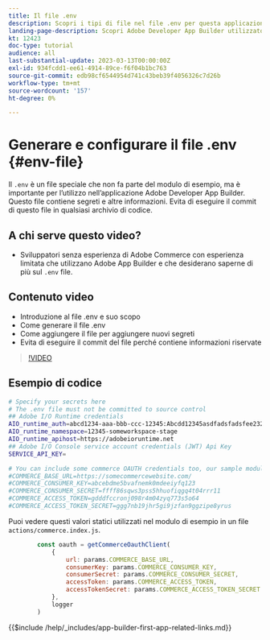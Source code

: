 ```yaml
---
title: Il file .env
description: Scopri i tipi di file nel file .env per questa applicazione di esempio
landing-page-description: Scopri Adobe Developer App Builder utilizzato con Adobe Commerce e i tipi di contenuto utilizzati nel file .env
kt: 12423
doc-type: tutorial
audience: all
last-substantial-update: 2023-03-13T00:00:00Z
exl-id: 934fcdd1-ee61-4914-89ce-f6f04b1bc763
source-git-commit: edb98cf6544954d741c43beb39f4056326c7d26b
workflow-type: tm+mt
source-wordcount: '157'
ht-degree: 0%

---
```


# Generare e configurare il file .env {#env-file}

Il `.env` è un file speciale che non fa parte del modulo di esempio, ma è importante per l’utilizzo nell’applicazione Adobe Developer App Builder. Questo file contiene segreti e altre informazioni. Evita di eseguire il commit di questo file in qualsiasi archivio di codice.

## A chi serve questo video?

* Sviluppatori senza esperienza di Adobe Commerce con esperienza limitata che utilizzano Adobe App Builder e che desiderano saperne di più sul `.env` file.

## Contenuto video

* Introduzione al file .env e suo scopo
* Come generare il file .env
* Come aggiungere il file per aggiungere nuovi segreti
* Evita di eseguire il commit del file perché contiene informazioni riservate

>[!VIDEO](https://video.tv.adobe.com/v/3416593?quality=12&learn=on)

## Esempio di codice

```bash
# Specify your secrets here
# The .env file must not be committed to source control
## Adobe I/O Runtime credentials
AIO_runtime_auth=abcd1234-aaa-bbb-ccc-12345:Abcdd12345asdfadsfadsfee2323232323232
AIO_runtime_namespace=12345-someworkspace-stage
AIO_runtime_apihost=https://adobeioruntime.net
## Adobe I/O Console service account credentials (JWT) Api Key
SERVICE_API_KEY=

# You can include some commerce OAUTH credentials too, our sample module will use this
#COMMERCE_BASE_URL=https://somecommercewebsite.com/
#COMMERCE_CONSUMER_KEY=abcebdme5bvafnemk0mdeeiyfq123
#COMMERCE_CONSUMER_SECRET=ffff86sqws3pss5hhuofiqgq4t04rrr11
#COMMERCE_ACCESS_TOKEN=gdddfccronj098r4m04zyq773s5o64
#COMMERCE_ACCESS_TOKEN_SECRET=ggg7nb19jhr5gi9jzfan9ggzipe8yrus
```

Puoi vedere questi valori statici utilizzati nel modulo di esempio in un file `actions/commerce.index.js`.

```javascript
        const oauth = getCommerceOauthClient(
            {
                url: params.COMMERCE_BASE_URL,
                consumerKey: params.COMMERCE_CONSUMER_KEY,
                consumerSecret: params.COMMERCE_CONSUMER_SECRET,
                accessToken: params.COMMERCE_ACCESS_TOKEN,
                accessTokenSecret: params.COMMERCE_ACCESS_TOKEN_SECRET
            },
            logger
        )
```

{{$include /help/_includes/app-builder-first-app-related-links.md}}
